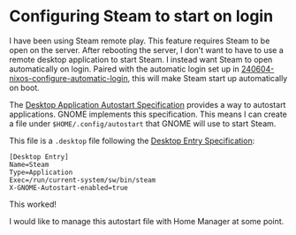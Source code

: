 # Configuring Steam to start on login

I have been using Steam remote play.
This feature requires Steam to be open on the server.
After rebooting the server, I don't want to have to use a remote desktop application to start Steam.
I instead want Steam to open automatically on login.
Paired with the automatic login set up in [240604-nixos-configure-automatic-login](./240604-nixos-configure-automatic-login.md),
this will make Steam start up automatically on boot.


The [Desktop Application Autostart Specification](https://specifications.freedesktop.org/autostart-spec/autostart-spec-latest.html) provides a way to autostart applications.
GNOME implements this specification.
This means I can create a file under `$HOME/.config/autostart` that GNOME will use to start Steam.

This file is a `.desktop` file following the [Desktop Entry Specification](https://specifications.freedesktop.org/desktop-entry-spec/latest/):

```
[Desktop Entry]
Name=Steam
Type=Application
Exec=/run/current-system/sw/bin/steam
X-GNOME-Autostart-enabled=true
```

This worked!

I would like to manage this autostart file with Home Manager at some point.
